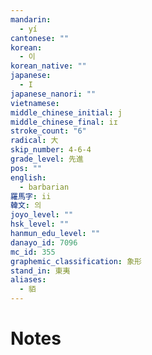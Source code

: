 ```yaml
---
mandarin:
  - yí
cantonese: ""
korean:
  - 이
korean_native: ""
japanese:
  - I
japanese_nanori: ""
vietnamese:
middle_chinese_initial: j
middle_chinese_final: iɪ
stroke_count: "6"
radical: 大
skip_number: 4-6-4
grade_level: 先進
pos: ""
english:
  - barbarian
羅馬字: ii
韓文: 의
joyo_level: ""
hsk_level: ""
hanmun_edu_level: ""
danayo_id: 7096
mc_id: 355
graphemic_classification: 象形
stand_in: 東夷
aliases:
  - 貊
---
```


# Notes
